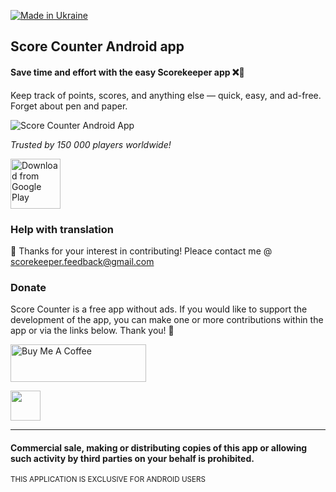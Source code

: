 [![Made in Ukraine](https://img.shields.io/badge/made_in-ukraine-ffd700.svg?labelColor=0057b7)](#donate)

## Score Counter Android app
#### Save time and effort with the easy Scorekeeper app ❌📝
Keep track of points, scores, and anything else — quick, easy, and ad-free. Forget about pen and paper.

![Score Counter Android App](https://github.com/user-attachments/assets/82726c57-924f-4629-aeb6-365c1874912f)

*Trusted by 150 000 players worldwide!*

[<img src="https://play.google.com/intl/en_us/badges/images/generic/en_badge_web_generic.png" 
alt="Download from Google Play" 
height="80">]([https://play.google.com/store/apps/details?id=com.nextcloud.client](https://play.google.com/store/apps/details?id=ua.napps.scorekeeper))

### Help with translation
📩 Thanks for your interest in contributing! Pleace contact me @ scorekeeper.feedback@gmail.com

### Donate
Score Counter is a free app without ads. If you would like to support the development of the app, you can make one or more contributions within the app or via the links below. Thank you! 💙

<a href="https://www.buymeacoffee.com/score_counter_app" target="_blank"><img src="https://cdn.buymeacoffee.com/buttons/v2/default-yellow.png" alt="Buy Me A Coffee" style="height: 60px !important;width: 217px !important;" ></a>

<a href="https://www.paypal.com/donate/?hosted_button_id=QCHWF4FJLKQ34"><img src="https://raw.githubusercontent.com/andreostrovsky/donate-with-paypal/master/blue.svg" height="48"></a>

-----

#### Commercial sale, making or distributing copies of this app or allowing such activity by third parties on your behalf is prohibited.

<sup>THIS APPLICATION IS EXCLUSIVE FOR ANDROID USERS</sup>

